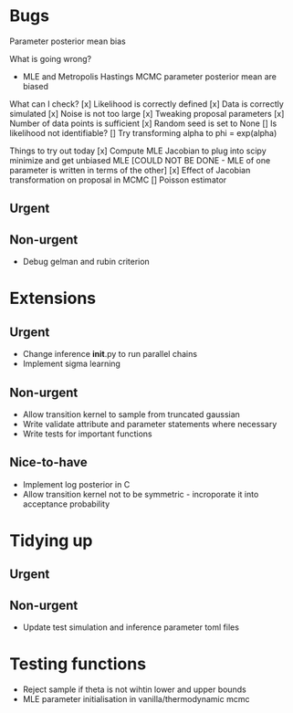 # Bugs

Parameter posterior mean bias

What is going wrong?
- MLE and Metropolis Hastings MCMC parameter posterior mean are biased

What can I check?
[x] Likelihood is correctly defined
[x] Data is correctly simulated
[x] Noise is not too large
[x] Tweaking proposal parameters 
[x] Number of data points is sufficient
[x] Random seed is set to None
[] Is likelihood not identifiable? 
[] Try transforming alpha to phi = exp(alpha)

Things to try out today
[x] Compute MLE Jacobian to plug into scipy minimize and get unbiased MLE [COULD NOT BE DONE - MLE of one parameter is written in terms of the other]
[x] Effect of Jacobian transformation on proposal in MCMC
[] Poisson estimator


## Urgent

## Non-urgent
- Debug gelman and rubin criterion

# Extensions

## Urgent
- Change inference __init__.py to run parallel chains
- Implement sigma learning

## Non-urgent
- Allow transition kernel to sample from truncated gaussian
- Write validate attribute and parameter statements where necessary
- Write tests for important functions

## Nice-to-have
- Implement log posterior in C
- Allow transition kernel not to be symmetric - incroporate it into acceptance probability


# Tidying up

## Urgent

## Non-urgent
- Update test simulation and inference parameter toml files

# Testing functions
- Reject sample if theta is not wihtin lower and upper bounds
- MLE parameter initialisation in vanilla/thermodynamic mcmc